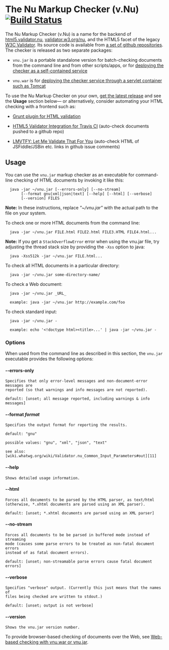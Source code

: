 # The Nu Markup Checker (v.Nu) [![Build Status](http://goo.gl/b6xEQs)](http://goo.gl/ehNisw)

The Nu Markup Checker (v.Nu) is a name for the backend of
[html5.validator.nu][1], [validator.w3.org/nu][2], and the HTML5 facet of the
legacy [W3C Validator][3]. Its source code is available from [a set of github
repositories][4]. The checker is released as two separate packages:

   [1]: http://html5.validator.nu
   [2]: http://validator.w3.org/nu/
   [3]: http://validator.w3.org
   [4]: https://github.com/validator/

  * `vnu.jar` is a portable standalone version for batch-checking documents from
  the command line and from other scripts/apps, or for [deploying the checker as
  a self-contained service][5]

  * `vnu.war` is for [deploying the checker service through a servlet container
  such as Tomcat][6]

   [5]: http://validator.github.io/service.html#standalone
   [6]: http://validator.github.io/service.html#servlet

To use the Nu Markup Checker on your own, [get the latest release][7] and see
the **Usage** section below— or alternatively, consider automating your HTML
checking with a frontend such as:

   [7]: https://github.com/validator/validator.github.io/releases/latest

  * [Grunt plugin for HTML validation][8]

  * [HTML5 Validator Integration for Travis CI][9] (auto-check documents pushed
  to a github repo)

  * [LMVTFY: Let Me Validate That For You][10] (auto-check HTML of
  JSFiddle/JSBin etc. links in github issue comments)

   [8]: https://github.com/jzaefferer/grunt-html
   [9]: https://github.com/svenkreiss/html5validator
   [10]: https://github.com/cvrebert/lmvtfy/

## Usage

You can use the `vnu.jar` markup checker as an executable for command-line
checking of HTML documents by invoking it like this:

      java -jar ~/vnu.jar [--errors-only] [--no-stream]
           [--format gnu|xml|json|text] [--help] [--html] [--verbose]
           [--version] FILES

**Note:** In these instructions, replace _"~/vnu.jar"_ with the actual path to
the file on your system.

To check one or more HTML documents from the command line:

      java -jar ~/vnu.jar FILE.html FILE2.html FILE3.HTML FILE4.html...

**Note:** If you get a `StackOverflowError` error when using the vnu.jar file,
try adjusting the thread stack size by providing the `-Xss` option to java:

      java -Xss512k -jar ~/vnu.jar FILE.html...

To check all HTML documents in a particular directory:

      java -jar ~/vnu.jar some-directory-name/

To check a Web document:

      java -jar ~/vnu.jar _URL_

      example: java -jar ~/vnu.jar http://example.com/foo

To check standard input:

      java -jar ~/vnu.jar -

      example: echo '<!doctype html><title>...' | java -jar ~/vnu.jar -

### Options

When used from the command line as described in this section, the `vnu.jar`
executable provides the following options:

#### --errors-only

    Specifies that only error-level messages and non-document-error messages are
    reported (so that warnings and info messages are not reported).

    default: [unset; all message reported, including warnings & info messages]

#### --format _format_

    Specifies the output format for reporting the results.

    default: "gnu"

    possible values: "gnu", "xml", "json", "text"

    see also:
    [wiki.whatwg.org/wiki/Validator.nu_Common_Input_Parameters#out][11]

   [11]: https://wiki.whatwg.org/wiki/Validator.nu_Common_Input_Parameters#out

#### --help

    Shows detailed usage information.

#### --html

    Forces all documents to be parsed by the HTML parser, as text/html
    (otherwise, *.xhtml documents are parsed using an XML parser).

    default: [unset; *.xhtml documents are parsed using an XML parser]

#### --no-stream

    Forces all documents to be be parsed in buffered mode instead of streaming
    mode (causes some parse errors to be treated as non-fatal document errors
    instead of as fatal document errors).

    default: [unset; non-streamable parse errors cause fatal document errors]

#### --verbose

    Specifies "verbose" output. (Currently this just means that the names of
    files being checked are written to stdout.)

    default: [unset; output is not verbose]

#### --version

    Shows the vnu.jar version number.

To provide browser-based checking of documents over the Web, see [Web-based
checking with vnu.war or vnu.jar][12].

   [12]: http://validator.github.io/service.html

